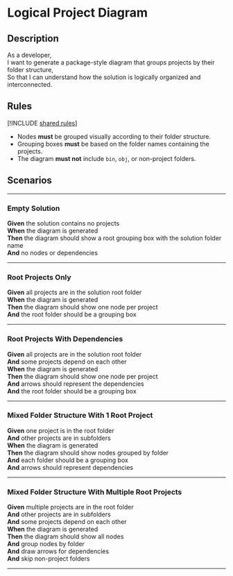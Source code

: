 # Logical Project Diagram

## Description

As a developer,  
I want to generate a package-style diagram that groups projects by their folder structure,  
So that I can understand how the solution is logically organized and interconnected.

## Rules

[!INCLUDE [shared rules](shared-rules.md)]
- Nodes **must** be grouped visually according to their folder structure.
- Grouping boxes **must** be based on the folder names containing the projects.
- The diagram **must not** include `bin`, `obj`, or non-project folders.

## Scenarios

---

### Empty Solution

**Given** the solution contains no projects  
**When** the diagram is generated  
**Then** the diagram should show a root grouping box with the solution folder name  
**And** no nodes or dependencies

---

### Root Projects Only

**Given** all projects are in the solution root folder  
**When** the diagram is generated  
**Then** the diagram should show one node per project  
**And** the root folder should be a grouping box  

---

### Root Projects With Dependencies

**Given** all projects are in the solution root folder  
**And** some projects depend on each other  
**When** the diagram is generated  
**Then** the diagram should show one node per project  
**And** arrows should represent the dependencies  
**And** the root folder should be a grouping box  

---

### Mixed Folder Structure With 1 Root Project

**Given** one project is in the root folder  
**And** other projects are in subfolders  
**When** the diagram is generated  
**Then** the diagram should show nodes grouped by folder  
**And** each folder should be a grouping box  
**And** arrows should represent dependencies  

---

### Mixed Folder Structure With Multiple Root Projects

**Given** multiple projects are in the root folder  
**And** other projects are in subfolders  
**And** some projects depend on each other  
**When** the diagram is generated  
**Then** the diagram should show all nodes  
**And** group nodes by folder  
**And** draw arrows for dependencies  
**And** skip non-project folders  

---
